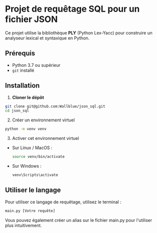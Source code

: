 
# Projet de requêtage SQL pour un fichier JSON

Ce projet utilise la bibliothèque **PLY** (Python Lex-Yacc) pour construire un analyseur lexical et syntaxique en Python.

## Prérequis

- Python 3.7 ou supérieur
- `git` installé

## Installation

1. **Cloner le dépôt**

```bash
git clone git@github.com:Wallblue/json_sql.git
cd json_sql
```

2. Créer un environnement virtuel

```bash
python -m venv venv
```

3. Activer cet environnement virtuel

- Sur Linux / MacOS :

  ```bash
  source venv/bin/activate
  ```

- Sur Windows :

  ```bash
  venv\Scripts\activate
  ```

## Utiliser le langage

Pour utiliser ce langage de requêtage, utilisez le terminal :

```bash
main.py [Votre requête]
```

Vous pouvez également créer un alias sur le fichier main.py pour l'utiliser plus intuitivement.
